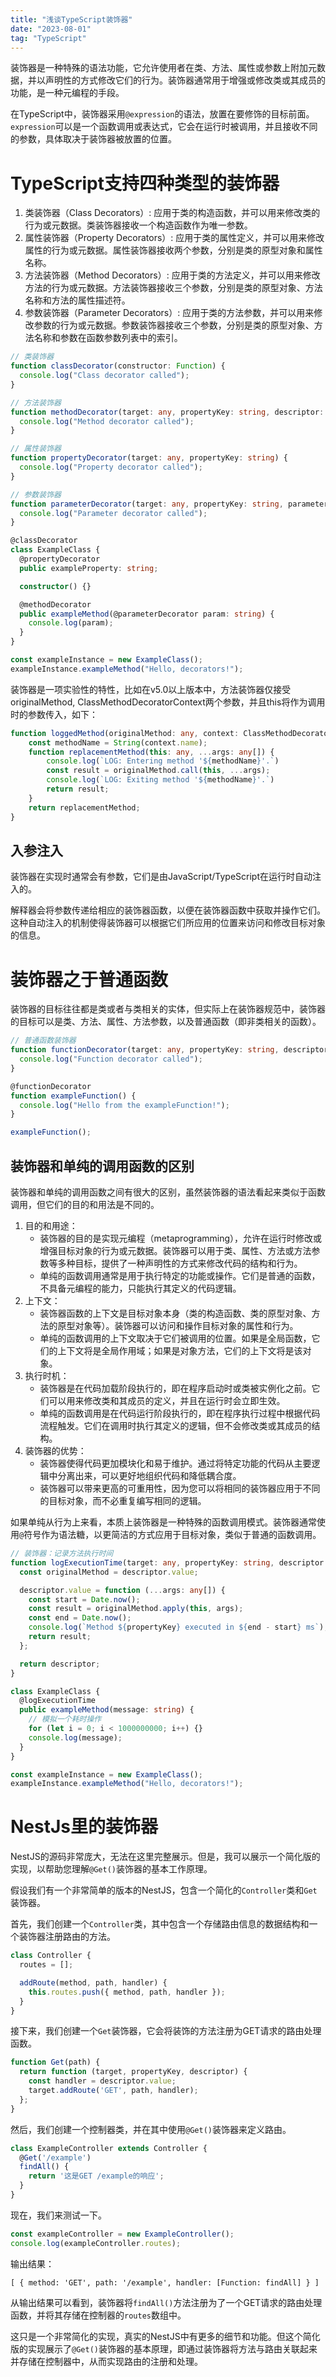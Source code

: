 ```yaml
---
title: "浅谈TypeScript装饰器"
date: "2023-08-01"
tag: "TypeScript"
---
```




装饰器是一种特殊的语法功能，它允许使用者在类、方法、属性或参数上附加元数据，并以声明性的方式修改它们的行为。装饰器通常用于增强或修改类或其成员的功能，是一种元编程的手段。



在TypeScript中，装饰器采用`@expression`的语法，放置在要修饰的目标前面。`expression`可以是一个函数调用或表达式，它会在运行时被调用，并且接收不同的参数，具体取决于装饰器被放置的位置。



# TypeScript支持四种类型的装饰器

1. 类装饰器（Class Decorators）: 应用于类的构造函数，并可以用来修改类的行为或元数据。类装饰器接收一个构造函数作为唯一参数。
2. 属性装饰器（Property Decorators）: 应用于类的属性定义，并可以用来修改属性的行为或元数据。属性装饰器接收两个参数，分别是类的原型对象和属性名称。
3. 方法装饰器（Method Decorators）: 应用于类的方法定义，并可以用来修改方法的行为或元数据。方法装饰器接收三个参数，分别是类的原型对象、方法名称和方法的属性描述符。
4. 参数装饰器（Parameter Decorators）: 应用于类的方法参数，并可以用来修改参数的行为或元数据。参数装饰器接收三个参数，分别是类的原型对象、方法名称和参数在函数参数列表中的索引。

```typescript
// 类装饰器
function classDecorator(constructor: Function) {
  console.log("Class decorator called");
}

// 方法装饰器
function methodDecorator(target: any, propertyKey: string, descriptor: PropertyDescriptor) {
  console.log("Method decorator called");
}

// 属性装饰器
function propertyDecorator(target: any, propertyKey: string) {
  console.log("Property decorator called");
}

// 参数装饰器
function parameterDecorator(target: any, propertyKey: string, parameterIndex: number) {
  console.log("Parameter decorator called");
}

@classDecorator
class ExampleClass {
  @propertyDecorator
  public exampleProperty: string;

  constructor() {}

  @methodDecorator
  public exampleMethod(@parameterDecorator param: string) {
    console.log(param);
  }
}

const exampleInstance = new ExampleClass();
exampleInstance.exampleMethod("Hello, decorators!");

```

装饰器是一项实验性的特性，比如在v5.0以上版本中，方法装饰器仅接受originalMethod,  ClassMethodDecoratorContext两个参数，并且this将作为调用时的参数传入，如下：

```typescript
function loggedMethod(originalMethod: any, context: ClassMethodDecoratorContext) {
    const methodName = String(context.name);
    function replacementMethod(this: any, ...args: any[]) {
        console.log(`LOG: Entering method '${methodName}'.`)
        const result = originalMethod.call(this, ...args);
        console.log(`LOG: Exiting method '${methodName}'.`)
        return result;
    }
    return replacementMethod;
}
```
## 入参注入

装饰器在实现时通常会有参数，它们是由JavaScript/TypeScript在运行时自动注入的。

解释器会将参数传递给相应的装饰器函数，以便在装饰器函数中获取并操作它们。这种自动注入的机制使得装饰器可以根据它们所应用的位置来访问和修改目标对象的信息。

# 装饰器之于普通函数

装饰器的目标往往都是类或者与类相关的实体，但实际上在装饰器规范中，装饰器的目标可以是类、方法、属性、方法参数，以及普通函数（即非类相关的函数）。

```typescript
// 普通函数装饰器
function functionDecorator(target: any, propertyKey: string, descriptor: PropertyDescriptor) {
  console.log("Function decorator called");
}

@functionDecorator
function exampleFunction() {
  console.log("Hello from the exampleFunction!");
}

exampleFunction();

```



## 装饰器和单纯的调用函数的区别

装饰器和单纯的调用函数之间有很大的区别，虽然装饰器的语法看起来类似于函数调用，但它们的目的和用法是不同的。

1. 目的和用途：
   - 装饰器的目的是实现元编程（metaprogramming），允许在运行时修改或增强目标对象的行为或元数据。装饰器可以用于类、属性、方法或方法参数等多种目标，提供了一种声明性的方式来修改代码的结构和行为。
   - 单纯的函数调用通常是用于执行特定的功能或操作。它们是普通的函数，不具备元编程的能力，只能执行其定义的代码逻辑。
2. 上下文：
   - 装饰器函数的上下文是目标对象本身（类的构造函数、类的原型对象、方法的原型对象等）。装饰器可以访问和操作目标对象的属性和行为。
   - 单纯的函数调用的上下文取决于它们被调用的位置。如果是全局函数，它们的上下文将是全局作用域；如果是对象方法，它们的上下文将是该对象。
3. 执行时机：
   - 装饰器是在代码加载阶段执行的，即在程序启动时或类被实例化之前。它们可以用来修改类和其成员的定义，并且在运行时会立即生效。
   - 单纯的函数调用是在代码运行阶段执行的，即在程序执行过程中根据代码流程触发。它们在调用时执行其定义的逻辑，但不会修改类或其成员的结构。
4. 装饰器的优势：
   - 装饰器使得代码更加模块化和易于维护。通过将特定功能的代码从主要逻辑中分离出来，可以更好地组织代码和降低耦合度。
   - 装饰器可以带来更高的可重用性，因为您可以将相同的装饰器应用于不同的目标对象，而不必重复编写相同的逻辑。

如果单纯从行为上来看，本质上装饰器是一种特殊的函数调用模式。装饰器通常使用`@`符号作为语法糖，以更简洁的方式应用于目标对象，类似于普通的函数调用。

```typescript
// 装饰器：记录方法执行时间
function logExecutionTime(target: any, propertyKey: string, descriptor: PropertyDescriptor) {
  const originalMethod = descriptor.value;

  descriptor.value = function (...args: any[]) {
    const start = Date.now();
    const result = originalMethod.apply(this, args);
    const end = Date.now();
    console.log(`Method ${propertyKey} executed in ${end - start} ms`);
    return result;
  };

  return descriptor;
}

class ExampleClass {
  @logExecutionTime
  public exampleMethod(message: string) {
    // 模拟一个耗时操作
    for (let i = 0; i < 1000000000; i++) {}
    console.log(message);
  }
}

const exampleInstance = new ExampleClass();
exampleInstance.exampleMethod("Hello, decorators!");

```

# NestJs里的装饰器

NestJS的源码非常庞大，无法在这里完整展示。但是，我可以展示一个简化版的实现，以帮助您理解`@Get()`装饰器的基本工作原理。

假设我们有一个非常简单的版本的NestJS，包含一个简化的`Controller`类和`Get`装饰器。

首先，我们创建一个`Controller`类，其中包含一个存储路由信息的数据结构和一个装饰器注册路由的方法。

```typescript
class Controller {
  routes = [];

  addRoute(method, path, handler) {
    this.routes.push({ method, path, handler });
  }
}
```

接下来，我们创建一个`Get`装饰器，它会将装饰的方法注册为GET请求的路由处理函数。

```typescript
function Get(path) {
  return function (target, propertyKey, descriptor) {
    const handler = descriptor.value;
    target.addRoute('GET', path, handler);
  };
}
```

然后，我们创建一个控制器类，并在其中使用`@Get()`装饰器来定义路由。

```typescript
class ExampleController extends Controller {
  @Get('/example')
  findAll() {
    return '这是GET /example的响应';
  }
}
```

现在，我们来测试一下。

```typescript
const exampleController = new ExampleController();
console.log(exampleController.routes);
```

输出结果：

```
[ { method: 'GET', path: '/example', handler: [Function: findAll] } ]
```

从输出结果可以看到，装饰器将`findAll()`方法注册为了一个GET请求的路由处理函数，并将其存储在控制器的`routes`数组中。

这只是一个非常简化的实现，真实的NestJS中有更多的细节和功能。但这个简化版的实现展示了`@Get()`装饰器的基本原理，即通过装饰器将方法与路由关联起来并存储在控制器中，从而实现路由的注册和处理。
